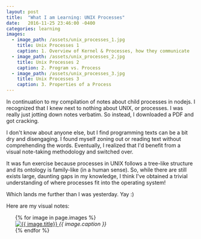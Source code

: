 ```yaml
---
layout: post
title:  "What I am Learning: UNIX Processes"
date:   2016-11-25 23:46:00 -0400
categories: learning
images:
  - image_path: /assets/unix_processes_1.jpg
    title: Unix Processes 1
    caption: 1. Overview of Kernel & Processes, how they communicate
  - image_path: /assets/unix_processes_2.jpg
    title: Unix Processes 2
    caption: 2. Program vs. Process
  - image_path: /assets/unix_processes_3.jpg
    title: Unix Processes 3
    caption: 3. Properties of a Process
---
```


In continuation to my compilation of notes about child processes in nodejs.
I recognized that I knew next to nothing about UNIX, or processes. I was really
just jotting down notes verbatim. So instead, I downloaded a PDF and got
cracking.

I don't know about anyone else, but I find programming texts can be a bit dry
and disengaging. I found myself zoning out or reading text without comprehending
the words. Eventually, I realized that I'd benefit from a visual note-taking
methodology and switched over.

It was fun exercise because processes in UNIX follows a tree-like structure and
its ontology is family-like (in a human sense). So, while there are still exists
large, daunting gaps in my knowledge, I think I've obtained a trivial
understanding of where processes fit into the operating system!

Which lands me further than I was yesterday. Yay :)

Here are my visual notes:

<ul class="photo-gallery" style="list-style: none;">
  {% for image in page.images %}
    <li>
      <a href="{{ image.link }}">
        <img src="{{ image.image_path }}" alt="{{ image.title}}"/>
      </a>
      <em>{{ image.caption }}</em>
    </li>
  {% endfor %}
</ul>

